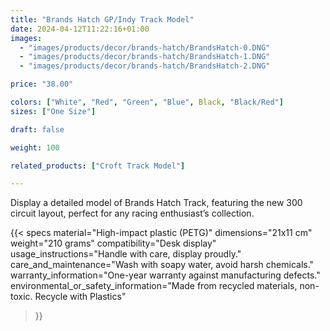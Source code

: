 ```yaml
---
title: "Brands Hatch GP/Indy Track Model"
date: 2024-04-12T11:22:16+01:00
images:
  - "images/products/decor/brands-hatch/BrandsHatch-0.DNG"
  - "images/products/decor/brands-hatch/BrandsHatch-1.DNG"
  - "images/products/decor/brands-hatch/BrandsHatch-2.DNG"

price: "38.00"

colors: ["White", "Red", "Green", "Blue", Black, "Black/Red"]
sizes: ["One Size"]

draft: false

weight: 100

related_products: ["Croft Track Model"]

---
```


Display a detailed model of Brands Hatch Track, featuring the new 300 circuit layout, perfect for any racing enthusiast’s collection.

{{< specs
    material="High-impact plastic (PETG)"
    dimensions="21x11 cm"
    weight="210 grams"
    compatibility="Desk display"
    usage_instructions="Handle with care, display proudly."
    care_and_maintenance="Wash with soapy water, avoid harsh chemicals."
    warranty_information="One-year warranty against manufacturing defects."
    environmental_or_safety_information="Made from recycled materials, non-toxic. Recycle with Plastics"
>}}
